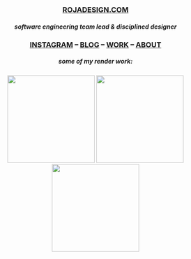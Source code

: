 ### <p align="center">[ROJADESIGN.COM](https://www.rojadesign.com)</p>

##### <p align="center">software engineering team lead & disciplined designer</p>

### <p align="center">[INSTAGRAM](https://www.instagram.com/rojadesign) – [BLOG](https://www.rojadesign.com/blog) – [WORK](https://www.rojadesign.com/work) – [ABOUT](https://www.rojadesign.com/about)</p>

##### <p align="center">some of my render work:</p>

<p align="center">
  <img src="https://www.rojadesign.com/img/render/1.jpg" width="200"/>
  <img src="https://www.rojadesign.com/img/render/2.jpg" width="200"/>
  <img src="https://www.rojadesign.com/img/render/3.jpg" width="200"/>
</p>
